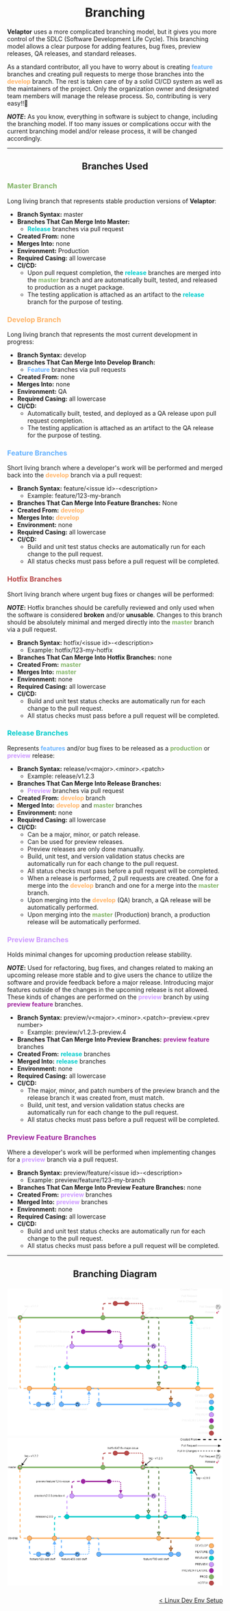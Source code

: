 <h1 align="center">Branching</h1>

**Velaptor** uses a more complicated branching model, but it gives you more control of the SDLC (Software Development Life Cycle).  This branching model allows a clear purpose for adding features, bug fixes, preview releases, QA releases, and standard releases.

As a standard contributor, all you have to worry about is creating <span style="color: #66B2FF;font-weight:bold">feature</span> branches and creating pull requests to merge those branches into the <span style="color: #FFB366;font-weight:bold">develop</span> branch.  The rest is taken care of by a solid CI/CD system as well as the maintainers of the project.  Only the organization owner and designated team members will manage the release process.  So, contributing is very easy!!🥳

**_NOTE_:** As you know, everything in software is subject to change, including the branching model.  If too many issues or complications occur with the current branching model and/or release process, it will be changed accordingly.

---

<h2 align="center">Branches Used</h2>


<h3 align="left" style="color: #82B366;font-weight:bold">Master Branch</h3>

Long living branch that represents stable production versions of **Velaptor**:
- **Branch Syntax:** master
- **Branches That Can Merge Into Master:**
  - <span style="color: #00CCCC;font-weight:bold">Release</span> branches via pull request
- **Created From:** none
- **Merges Into:** none
- **Environment:** Production
- **Required Casing:** all lowercase
- **CI/CD:**
  - Upon pull request completion, the <span style="color: #00CCCC;font-weight:bold">release</span> branches are merged into the <span style="color: #82B366;font-weight:bold">master</span> branch and are automatically built, tested, and released to production as a nuget package.
  - The testing application is attached as an artifact to the <span style="color: #00CCCC;font-weight:bold">release</span> branch for the purpose of testing.


<h3 align="left" style="color: #FFB366;font-weight:bold">Develop Branch</h3>

Long living branch that represents the most current development in progress:
- **Branch Syntax:** develop
- **Branches That Can Merge Into Develop Branch:**
  - <span style="color: #66B2FF;font-weight:bold">Feature</span> branches via pull requests
- **Created From:** none
- **Merges Into:** none
- **Environment:** QA
- **Required Casing:** all lowercase
- **CI/CD:**
  - Automatically built, tested, and deployed as a QA release upon pull request completion.
  - The testing application is attached as an artifact to the QA release for the purpose of testing.
   

<h3 align="left" style="color: #66B2FF;font-weight:bold">Feature Branches</h3>

Short living branch where a developer's work will be performed and merged back into the <span style="color: #FFB366;font-weight:bold">develop</span> branch via a pull request:
- **Branch Syntax:** feature/\<issue id\>-\<description\>
  - Example: feature/123-my-branch
- **Branches That Can Merge Into Feature Branches:** None
- **Created From:** <span style="color: #FFB366;font-weight:bold">develop</span>
- **Merges Into:** <span style="color: #FFB366;font-weight:bold">develop</span>
- **Environment:** none
- **Required Casing:** all lowercase
- **CI/CD:**
  - Build and unit test status checks are automatically run for each change to the pull request.
  - All status checks must pass before a pull request will be completed.


<h3 align="left" style="color: #B84949;font-weight:bold">Hotfix Branches</h3>

Short living branch where urgent bug fixes or changes will be performed:

**_NOTE_:** Hotfix branches should be carefully reviewed and only used when the software is considered **broken** and/or **unusable**.  Changes to this branch should be absolutely minimal and merged directly into the <span style="color: #82B366;font-weight:bold">master</span> branch via a pull request.
- **Branch Syntax:** hotfix/\<issue id\>-\<description\>
  - Example: hotfix/123-my-hotfix
- **Branches That Can Merge Into Hotfix Branches:** none
- **Created From:** <span style="color: #82B366;font-weight:bold">master</span>
- **Merges Into:** <span style="color: #82B366;font-weight:bold">master</span>
- **Environment:** none
- **Required Casing:** all lowercase
- **CI/CD:**
  - Build and unit test status checks are automatically run for each change to the pull request.
  - All status checks must pass before a pull request will be completed.


<h3 align="left" style="color: #00CCCC;font-weight:bold">Release Branches</h3> 

Represents <span style="color: #66B2FF;font-weight:bold">features</span> and/or bug fixes to be released as a <span style="color: #82B366;font-weight:bold">production</span> or <span style="color: #CC99FF;font-weight:bold">preview</span> release:
- **Branch Syntax:** release/v\<major\>.\<minor\>.\<patch\>
  - Example: release/v1.2.3
- **Branches That Can Merge Into Release Branches:**
  - <span style="color: #CC99FF;font-weight:bold">Preview</span> branches via pull request
- **Created From:** <span style="color: #FFB366;font-weight:bold">develop</span> branch
- **Merged Into:** <span style="color: #FFB366;font-weight:bold">develop</span> and <span style="color: #82B366;font-weight:bold">master</span> branches
- **Environment:** none
- **Required Casing:** all lowercase
- **CI/CD:**
  - Can be a major, minor, or patch release.
  - Can be used for preview releases.
  - Preview releases are only done manually.
  - Build, unit test, and version validation status checks are automatically run for each change to the pull request.
  - All status checks must pass before a pull request will be completed.
  - When a release is performed, 2 pull requests are created.  One for a merge into the <span style="color: #FFB366;font-weight:bold">develop</span> branch and one for a merge into the <span style="color: #82B366;font-weight:bold">master</span> branch.
  - Upon merging into the <span style="color: #FFB366;font-weight:bold">develop</span> (QA) branch, a QA release will be automatically performed.
  - Upon merging into the <span style="color: #82B366;font-weight:bold">master</span> (Production) branch, a production release will be automatically performed.


<h3 align="left" style="color: #CC99FF;font-weight:bold">Preview Branches</h3>

Holds minimal changes for upcoming production release stability.

**_NOTE_:** Used for refactoring, bug fixes, and changes related to making an upcoming release more stable and to give users the chance to utilize the software and provide feedback before a major release.  Introducing major features outside of the changes in the upcoming release is not allowed. These kinds of changes are performed on the <span style="color: #CC99FF;font-weight:bold">preview</span> branch by using <span style="color: #9E269E;font-weight:bold">preview feature</span> branches.
- **Branch Syntax:** preview/v\<major\>.\<minor\>.\<patch\>-preview.\<prev number\>
  - Example: preview/v1.2.3-preview.4
- **Branches That Can Merge Into Preview Branches:** <span style="color: #9E269E;font-weight:bold">preview feature</span> branches
- **Created From:** <span style="color: #00CCCC;font-weight:bold">release</span> branches
- **Merged Into:** <span style="color: #00CCCC;font-weight:bold">release</span> branches
- **Environment:** none
- **Required Casing:** all lowercase
- **CI/CD:**
  - The major, minor, and patch numbers of the preview branch and the release branch it was created from, must match. 
  - Build, unit test, and version validation status checks are automatically run for each change to the pull request.
  - All status checks must pass before a pull request will be completed.


<h3 align="left" style="color: #9E269E;font-weight:bold">Preview Feature Branches</h3>

Where a developer's work will be performed when implementing changes for a <span style="color: #CC99FF;font-weight:bold">preview</span> branch via a pull request.
- **Branch Syntax:** preview/feature/\<issue id\>-\<description\>
  - Example: preview/feature/123-my-branch
- **Branches That Can Merge Into Preview Feature Branches:** none
- **Created From:** <span style="color: #CC99FF;font-weight:bold">preview</span> branches
- **Merged Into:** <span style="color: #CC99FF;font-weight:bold">preview</span> branches
- **Environment:** none
- **Required Casing:** all lowercase
- **CI/CD:**
  - Build and unit test status checks are automatically run for each change to the pull request.
  - All status checks must pass before a pull request will be completed.

---

<h2 align="center">
   <div>
      <span style="font-weight:bold">Branching Diagram</span>
   </div>

![BranchingDiagram](./Images/BranchingDiagram-DarkMode-v1.1.png#gh-dark-mode-only)
![BranchingDiagram](./Images/BranchingDiagram-LightMode-v1.1.png#gh-light-mode-only)
</h2>

<div align="right">

   [< Linux Dev Env Setup](./EnvironmentSetup/LinuxDevEnvSetup.md)
   <br/>
</div>

